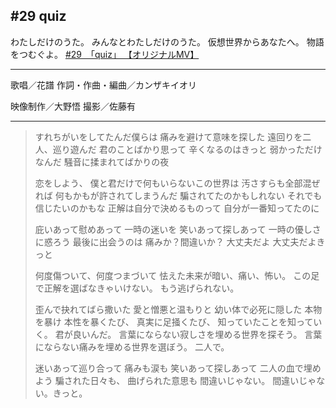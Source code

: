 ## #29 quiz
わたしだけのうた。
みんなとわたしだけのうた。
仮想世界からあなたへ。
物語をつむぐよ。
[#29　「quiz」 【オリジナルMV】](https://youtu.be/n0ov2G-_UvU)

***
歌唱／花譜
作詞・作曲・編曲／カンザキイオリ

映像制作／大野悟
撮影／佐藤有
***
> すれちがいをしてたんだ僕らは
> 痛みを避けて意味を探した
> 遠回りを二人、巡り遊んだ
> 君のことばかり思って
> 辛くなるのはきっと
> 弱かっただけなんだ
> 騒音に揉まれてばかりの夜
> 
> 恋をしよう、
> 僕と君だけで何もいらないこの世界は
> 汚さすらも全部混ぜれば
> 何もかもが許されてしまうんだ
> 騙されてたのかもしれない
> それでも信じたいのかもな
> 正解は自分で決めるものって
> 自分が一番知ってたのに
> 
> 庇いあって慰めあって
> 一時の迷いを
> 笑いあって探しあって
> 一時の優しさに惑ろう
> 最後に出会うのは
> 痛みか？間違いか？
> 大丈夫だよ
> 大丈夫だよきっと
> 
> 
> 何度傷ついて、何度つまづいて
> 怯えた未来が暗い、痛い、怖い。
> この足で正解を選ばなきゃいけない。
> もう逃げられない。
> 
> 歪んで抉れてばら撒いた
> 愛と憎悪と温もりと
> 幼い体で必死に隠した
> 本物を暴け
> 本性を暴くたび、
> 真実に足掻くたび、
> 知っていたことを知っていく。
> 君が良いんだ。
> 言葉にならない寂しさを埋める世界を探そう。
> 言葉にならない痛みを埋める世界を選ぼう。
> 二人で。
> 
> 迷いあって巡り合って
> 痛みも涙も
> 笑いあって探しあって
> 二人の血で埋めよう
> 騙された日々も、
> 曲げられた意思も
> 間違いじゃない。
> 間違いじゃない。きっと。
